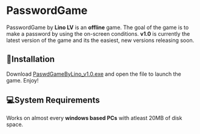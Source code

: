 # **PasswordGame**
PasswordGame by **Lino LV** is an **offline** game.
The goal of the game is to make a password by using the on-screen conditions.
**v1.0** is currently the latest version of the game and its the easiest, new versions releasing soon. 


## **📝Installation**
Download [PaswdGameByLino_v1.0.exe](https://github.com/LinoLV/PasswordGame/releases/tag/v1.0) and open the file to launch the game. Enjoy!


## **💻System Requirements**
Works on almost every **windows based PCs** with atleast 20MB of disk space.
